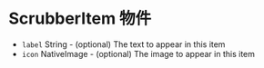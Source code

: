 # ScrubberItem 物件

* `label` String - (optional) The text to appear in this item
* `icon` NativeImage - (optional) The image to appear in this item
